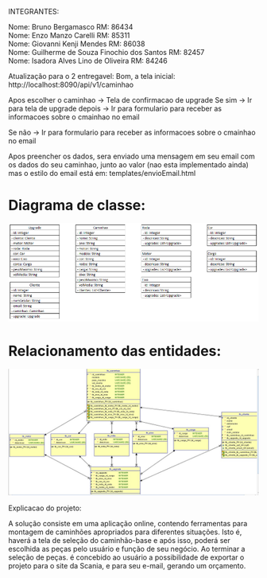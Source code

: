 INTEGRANTES:

Nome: Bruno Bergamasco RM: 86434
<br>
Nome: Enzo Manzo Carelli RM: 85311
<br>
Nome: Giovanni Kenji Mendes RM: 86038
<br>
Nome: Guilherme de Souza Finochio dos Santos RM: 82457
<br>
Nome: Isadora Alves Lino de Oliveira RM: 84246
<br>


Atualização para o 2 entregavel:
Bom, a tela inicial:
http://localhost:8090/api/v1/caminhao

Apos escolher o caminhao -> 
Tela de confirmacao de upgrade 
Se sim -> 
Ir para tela de upgrade
depois ->
Ir para formulario para receber as informacoes sobre o cmainhao no email

Se não ->
Ir para formulario para receber as informacoes sobre o cmainhao no email

Apos preencher os dados, sera enviado uma mensagem em seu email com os dados do seu caminhao, junto ao valor (nao esta implementado ainda)
mas o estilo do email está em: templates/envioEmail.html







<h1>Diagrama de classe:</h1>

<img src="https://github.com/bergabruno/challenge-ms/blob/b603545fe9e5eef9f5e965d653a7c6de14839194/classe.png" alt="some text">

<h1>Relacionamento das entidades:</h1>
<img src="https://github.com/bergabruno/challenge-ms/blob/4c1e6f8ab348e8d5d1dddae61cdf8ee1b5b57bfc/relacionamento_bd.jpeg" alt= "some text">


Explicacao do projeto:
<p>
A solução consiste em uma aplicação online, contendo ferramentas para montagem de caminhões apropriados para diferentes situações. Isto é, haverá a tela de seleção do caminhão-base e após isso, poderá ser escolhida as peças pelo usuário e função de seu negócio. 
Ao terminar a seleção de peças. é concebido ao usuário a possibilidade de exportar o projeto para o site da Scania, e para seu e-mail, gerando um orçamento.

</p>
